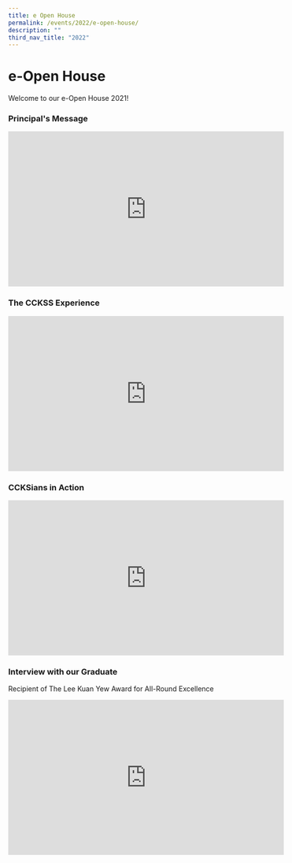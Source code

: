 ```yaml
---
title: e Open House
permalink: /events/2022/e-open-house/
description: ""
third_nav_title: "2022"
---
```

# **e-Open House**

Welcome to our e-Open House 2021! 

### Principal's Message 

<iframe width="560" height="315" src="https://www.youtube.com/embed/Ko7_kToXV-I" title="YouTube video player" frameborder="0" allow="accelerometer; autoplay; clipboard-write; encrypted-media; gyroscope; picture-in-picture" allowfullscreen></iframe>

### The CCKSS Experience 

<iframe width="560" height="315" src="https://www.youtube.com/embed/otI-UCFSPVo" title="YouTube video player" frameborder="0" allow="accelerometer; autoplay; clipboard-write; encrypted-media; gyroscope; picture-in-picture" allowfullscreen></iframe>


### CCKSians in Action

<iframe width="560" height="315" src="https://www.youtube.com/embed/7VsY8VXkKuc" title="YouTube video player" frameborder="0" allow="accelerometer; autoplay; clipboard-write; encrypted-media; gyroscope; picture-in-picture" allowfullscreen></iframe>


### Interview with our Graduate 

Recipient of The Lee Kuan Yew Award for All-Round Excellence 

<iframe width="560" height="315" src="https://www.youtube.com/embed/6XfazMH5yo4" title="YouTube video player" frameborder="0" allow="accelerometer; autoplay; clipboard-write; encrypted-media; gyroscope; picture-in-picture" allowfullscreen></iframe>